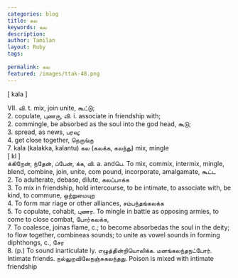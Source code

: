 ```yaml
---
categories: blog
title: கல
keywords: கல
description: 
author: Tamilan
layout: Ruby
tags: 
 
permalink: கல
featured: /images/ttak-48.png
---
```

  
[ kala ]  
  
VII. வி. t. mix, join unite, கூட்டு;  
2. copulate, புணரு, வி. i. associate in friendship with;  
2. commingle, be absorbed as the soul into the god head, கூடு;  
3. spread, as news, பரவு;  
4. get close together, நெருங்கு  
7. kala (kalakka, kalantu) கல (கலக்க, கலந்து) mix, mingle  
[ kl ]  
க்கிறேன், ந்தேன், ப்பேன், க்க, வி. a. andபெ. To mix, commix, intermix, mingle, blend, combine, join, unite, com pound, incorporate, amalgamate, கூட்ட  
2. To adulterate, debase, dilute, கலப்பாக்க  
3. To mix in friendship, hold intercourse, to be intimate, to associate with, be kind, to commune, ஒற்றுமையுற  
4. To form mar riage or other alliances, சம்பந்தங்கலக்க  
5. To copulate, cohabit, புணர. To mingle in battle as opposing armies, to come to close combat, போர்கலக்க,  
7. To coalesce, joinas flame, c.; to become absorbedas the soul in the deity; to flow together, combineas sounds; to unite as vowel sounds in forming diphthongs, c., சேர  
8. (p.) To sound inarticulate ly. எழுத்தின்றியொலிக்க. மனங்கலந்தநட்போர். Intimate friends. நல்லுறவிலேநஞ்சுகலந்தது. Poison is mixed with intimate friendship